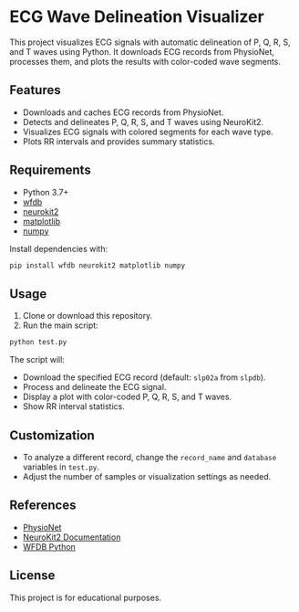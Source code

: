 # ECG Wave Delineation Visualizer

This project visualizes ECG signals with automatic delineation of P, Q, R, S, and T waves using Python. It downloads ECG records from PhysioNet, processes them, and plots the results with color-coded wave segments.

## Features

- Downloads and caches ECG records from PhysioNet.
- Detects and delineates P, Q, R, S, and T waves using NeuroKit2.
- Visualizes ECG signals with colored segments for each wave type.
- Plots RR intervals and provides summary statistics.

## Requirements

- Python 3.7+
- [wfdb](https://pypi.org/project/wfdb/)
- [neurokit2](https://pypi.org/project/neurokit2/)
- [matplotlib](https://pypi.org/project/matplotlib/)
- [numpy](https://pypi.org/project/numpy/)

Install dependencies with:

```bash
pip install wfdb neurokit2 matplotlib numpy
```

## Usage

1. Clone or download this repository.
2. Run the main script:

```bash
python test.py
```

The script will:
- Download the specified ECG record (default: `slp02a` from `slpdb`).
- Process and delineate the ECG signal.
- Display a plot with color-coded P, Q, R, S, and T waves.
- Show RR interval statistics.

## Customization

- To analyze a different record, change the `record_name` and `database` variables in `test.py`.
- Adjust the number of samples or visualization settings as needed.

## References

- [PhysioNet](https://physionet.org/)
- [NeuroKit2 Documentation](https://neuropsychology.github.io/NeuroKit/)
- [WFDB Python](https://wfdb.readthedocs.io/en/latest/)

## License

This project is for educational purposes.
